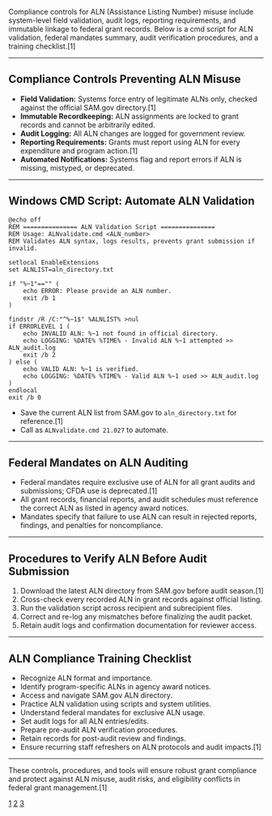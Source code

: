Compliance controls for ALN (Assistance Listing Number) misuse include system-level field validation, audit logs, reporting requirements, and immutable linkage to federal grant records. Below is a cmd script for ALN validation, federal mandates summary, audit verification procedures, and a training checklist.[1]

***

## Compliance Controls Preventing ALN Misuse

- **Field Validation:** Systems force entry of legitimate ALNs only, checked against the official SAM.gov directory.[1]
- **Immutable Recordkeeping:** ALN assignments are locked to grant records and cannot be arbitrarily edited.
- **Audit Logging:** All ALN changes are logged for government review.
- **Reporting Requirements:** Grants must report using ALN for every expenditure and program action.[1]
- **Automated Notifications:** Systems flag and report errors if ALN is missing, mistyped, or deprecated.

***

## Windows CMD Script: Automate ALN Validation

```batch
@echo off
REM =============== ALN Validation Script ===============
REM Usage: ALNvalidate.cmd <ALN_number>
REM Validates ALN syntax, logs results, prevents grant submission if invalid.

setlocal EnableExtensions
set ALNLIST=aln_directory.txt

if "%~1"=="" (
    echo ERROR: Please provide an ALN number.
    exit /b 1
)

findstr /R /C:"^%~1$" %ALNLIST% >nul
if ERRORLEVEL 1 (
    echo INVALID ALN: %~1 not found in official directory.
    echo LOGGING: %DATE% %TIME% - Invalid ALN %~1 attempted >> ALN_audit.log
    exit /b 2
) else (
    echo VALID ALN: %~1 is verified.
    echo LOGGING: %DATE% %TIME% - Valid ALN %~1 used >> ALN_audit.log
)
endlocal
exit /b 0
```
- Save the current ALN list from SAM.gov to `aln_directory.txt` for reference.[1]
- Call as `ALNvalidate.cmd 21.027` to automate.

***

## Federal Mandates on ALN Auditing

- Federal mandates require exclusive use of ALN for all grant audits and submissions; CFDA use is deprecated.[1]
- All grant records, financial reports, and audit schedules must reference the correct ALN as listed in agency award notices.
- Mandates specify that failure to use ALN can result in rejected reports, findings, and penalties for noncompliance.

***

## Procedures to Verify ALN Before Audit Submission

1. Download the latest ALN directory from SAM.gov before audit season.[1]
2. Cross-check every recorded ALN in grant records against official listing.
3. Run the validation script across recipient and subrecipient files.
4. Correct and re-log any mismatches before finalizing the audit packet.
5. Retain audit logs and confirmation documentation for reviewer access.

***

## ALN Compliance Training Checklist

- Recognize ALN format and importance.
- Identify program-specific ALNs in agency award notices.
- Access and navigate SAM.gov ALN directory.
- Practice ALN validation using scripts and system utilities.
- Understand federal mandates for exclusive ALN usage.
- Set audit logs for all ALN entries/edits.
- Prepare pre-audit ALN verification procedures.
- Retain records for post-audit review and findings.
- Ensure recurring staff refreshers on ALN protocols and audit impacts.[1]

***

These controls, procedures, and tools will ensure robust grant compliance and protect against ALN misuse, audit risks, and eligibility conflicts in federal grant management.[1]

[1](https://www.grants.gov/learn-grants/grant-terminology.html)
[2](https://ppl-ai-file-upload.s3.amazonaws.com/web/direct-files/collection_eed4474f-6861-4355-9899-1eecc5cd0229/3a0e781e-a75f-4de6-8f1f-cda37719238b/Feature-ALNAssistanceListingNumber-CFDACatalogofFederalDomesticAssistance.csv)
[3](https://ppl-ai-file-upload.s3.amazonaws.com/web/direct-files/collection_eed4474f-6861-4355-9899-1eecc5cd0229/dbb97949-dcd2-4bf3-aa56-5c7e3c7fb0da/c-users-hunter-c-users-hunter-ic34wBXcR5qTseH1ZNjQjw.md)
